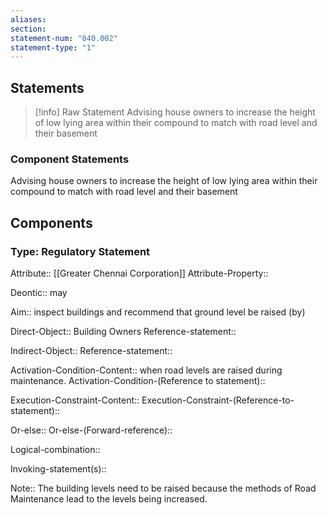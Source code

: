 ```yaml
---
aliases: 
section: 
statement-num: "040.002"
statement-type: "1"
---
```

## Statements 
> [!info] Raw Statement
> Advising house owners to increase the height of low lying area within their compound to match with road level and their basement 
> 

### Component Statements
Advising house owners to increase the height of low lying area within their compound to match with road level and their basement 
## Components
### Type: Regulatory Statement
Attribute:: [[Greater Chennai Corporation]]
Attribute-Property::

Deontic:: may

Aim:: inspect buildings and recommend that ground level be raised (by)

Direct-Object:: Building Owners
	Reference-statement::

Indirect-Object::
	Reference-statement::

Activation-Condition-Content:: when road levels are raised during maintenance. 
	Activation-Condition-(Reference to statement)::

Execution-Constraint-Content::
	Execution-Constraint-(Reference-to-statement)::

Or-else::
	Or-else-(Forward-reference)::

Logical-combination::

Invoking-statement(s)::

Note:: The building levels need to be raised because the methods of Road Maintenance lead to the levels being increased.  